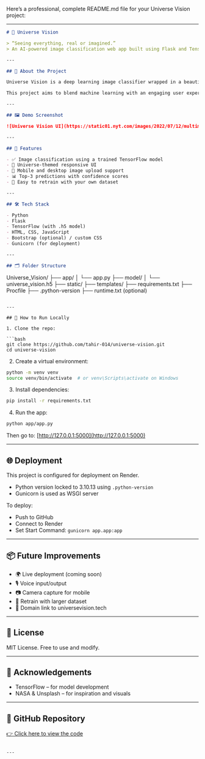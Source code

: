 Here’s a professional, complete README.md file for your Universe Vision project:

---

```markdown
# 🌌 Universe Vision

> “Seeing everything, real or imagined.”  
> An AI-powered image classification web app built using Flask and TensorFlow.

---

## 🚀 About the Project

Universe Vision is a deep learning image classifier wrapped in a beautiful, responsive web interface. It allows users to upload images and get top-3 predictions with confidence scores, all in a universe-themed UI.

This project aims to blend machine learning with an engaging user experience, making AI more accessible and visually inspiring.

---

## 🖼 Demo Screenshot

![Universe Vision UI](https://static01.nyt.com/images/2022/07/12/multimedia/-12vid-nasa-highlights-video-cover/-12vid-nasa-highlights-video-cover-videoSixteenByNine3000.jpg)

---

## 🔧 Features

- ✅ Image classification using a trained TensorFlow model
- 🎨 Universe-themed responsive UI
- 📱 Mobile and desktop image upload support
- 📊 Top-3 predictions with confidence scores
- 🔁 Easy to retrain with your own dataset

---

## 🛠️ Tech Stack

- Python
- Flask
- TensorFlow (with .h5 model)
- HTML, CSS, JavaScript
- Bootstrap (optional) / custom CSS
- Gunicorn (for deployment)

---

## 🗂 Folder Structure

```

Universe\_Vision/
├── app/
│   └── app.py
├── model/
│   └── universe\_vision.h5
├── static/
├── templates/
├── requirements.txt
├── Procfile
├── .python-version
├── runtime.txt (optional)

````

---

## 🧪 How to Run Locally

1. Clone the repo:

```bash
git clone https://github.com/tahir-014/universe-vision.git
cd universe-vision
````

2. Create a virtual environment:

```bash
python -m venv venv
source venv/bin/activate  # or venv\Scripts\activate on Windows
```

3. Install dependencies:

```bash
pip install -r requirements.txt
```

4. Run the app:

```bash
python app/app.py
```

Then go to: [http://127.0.0.1:5000](http://127.0.0.1:5000)

---

## 🌐 Deployment

This project is configured for deployment on Render.

* Python version locked to 3.10.13 using `.python-version`
* Gunicorn is used as WSGI server

To deploy:

* Push to GitHub
* Connect to Render
* Set Start Command: `gunicorn app.app:app`

---

## 📦 Future Improvements

* 🌍 Live deployment (coming soon)
* 🎙️ Voice input/output
* 📷 Camera capture for mobile
* 🔁 Retrain with larger dataset
* 🔧 Domain link to universevision.tech

---

## 📜 License

MIT License. Free to use and modify.

---

## 🙌 Acknowledgements

* TensorFlow – for model development
* NASA & Unsplash – for inspiration and visuals

---

## 🔗 GitHub Repository

[👉 Click here to view the code](https://github.com/tahir-014/universe-vision)

```

---

